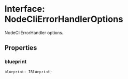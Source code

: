 # Interface: NodeCliErrorHandlerOptions

NodeCliErrorHandler options.

## Properties

### blueprint

```ts
blueprint: IBlueprint;
```
